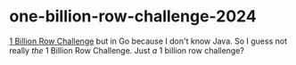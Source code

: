 # one-billion-row-challenge-2024
[1 Billion Row Challenge](https://github.com/gunnarmorling/1brc) but in Go because I don't know Java. So I guess not really _the_ 1 Billion Row Challenge. Just _a_ 1 billion row challenge?

